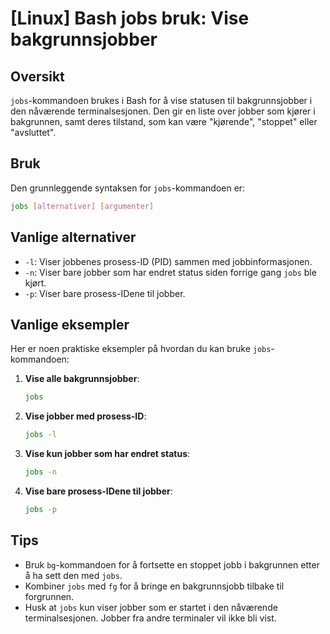 # [Linux] Bash jobs bruk: Vise bakgrunnsjobber

## Oversikt
`jobs`-kommandoen brukes i Bash for å vise statusen til bakgrunnsjobber i den nåværende terminalsesjonen. Den gir en liste over jobber som kjører i bakgrunnen, samt deres tilstand, som kan være "kjørende", "stoppet" eller "avsluttet".

## Bruk
Den grunnleggende syntaksen for `jobs`-kommandoen er:

```bash
jobs [alternativer] [argumenter]
```

## Vanlige alternativer
- `-l`: Viser jobbenes prosess-ID (PID) sammen med jobbinformasjonen.
- `-n`: Viser bare jobber som har endret status siden forrige gang `jobs` ble kjørt.
- `-p`: Viser bare prosess-IDene til jobber.

## Vanlige eksempler
Her er noen praktiske eksempler på hvordan du kan bruke `jobs`-kommandoen:

1. **Vise alle bakgrunnsjobber**:
   ```bash
   jobs
   ```

2. **Vise jobber med prosess-ID**:
   ```bash
   jobs -l
   ```

3. **Vise kun jobber som har endret status**:
   ```bash
   jobs -n
   ```

4. **Vise bare prosess-IDene til jobber**:
   ```bash
   jobs -p
   ```

## Tips
- Bruk `bg`-kommandoen for å fortsette en stoppet jobb i bakgrunnen etter å ha sett den med `jobs`.
- Kombiner `jobs` med `fg` for å bringe en bakgrunnsjobb tilbake til forgrunnen.
- Husk at `jobs` kun viser jobber som er startet i den nåværende terminalsesjonen. Jobber fra andre terminaler vil ikke bli vist.